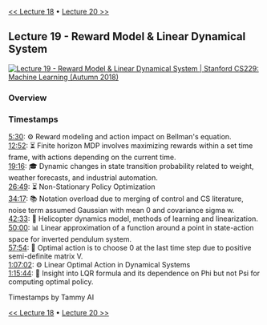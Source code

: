 [<< Lecture 18](lecture_18.md) • [Lecture 20 >>](lecture_20.md)
## Lecture 19 - Reward Model & Linear Dynamical System

[![Lecture 19 - Reward Model & Linear Dynamical System | Stanford CS229: Machine Learning (Autumn 2018)](https://markdown-videos-api.jorgenkh.no/url?url=https%3A%2F%2Fwww.youtube.com%2Fwatch%3Fv%3D0rt2CsEQv6U%26list%3DPLoROMvodv4rMiGQp3WXShtMGgzqpfVfbU%26index%3D19)](https://www.youtube.com/watch?v=0rt2CsEQv6U&list=PLoROMvodv4rMiGQp3WXShtMGgzqpfVfbU&index=19)

### Overview

### Timestamps
  
[5:30](https://youtu.be/0rt2CsEQv6U?si=sGaBJFhKyCfQsQz2&t=330): ⚙️ Reward modeling and action impact on Bellman's equation.  
[12:52](https://youtu.be/0rt2CsEQv6U?si=sGaBJFhKyCfQsQz2&t=772): ⏳ Finite horizon MDP involves maximizing rewards within a set time frame, with actions depending on the current time.  
[19:16](https://youtu.be/0rt2CsEQv6U?si=sGaBJFhKyCfQsQz2&t=1156): 🎓 Dynamic changes in state transition probability related to weight, weather forecasts, and industrial automation.  
[26:49](https://youtu.be/0rt2CsEQv6U?si=sGaBJFhKyCfQsQz2&t=1609): ⏳ Non-Stationary Policy Optimization  
[34:17](https://youtu.be/0rt2CsEQv6U?si=sGaBJFhKyCfQsQz2&t=2057): 📚 Notation overload due to merging of control and CS literature, noise term assumed Gaussian with mean 0 and covariance sigma w.  
[42:33](https://youtu.be/0rt2CsEQv6U?si=sGaBJFhKyCfQsQz2&t=2553): 🚁 Helicopter dynamics model, methods of learning and linearization.  
[50:00](https://youtu.be/0rt2CsEQv6U?si=sGaBJFhKyCfQsQz2&t=3000): 📊 Linear approximation of a function around a point in state-action space for inverted pendulum system.  
[57:54](https://youtu.be/0rt2CsEQv6U?si=sGaBJFhKyCfQsQz2&t=3474): 🧠 Optimal action is to choose 0 at the last time step due to positive semi-definite matrix V.  
[1:07:02](https://youtu.be/0rt2CsEQv6U?si=sGaBJFhKyCfQsQz2&t=4022): ⚙️ Linear Optimal Action in Dynamical Systems  
[1:15:44](https://youtu.be/0rt2CsEQv6U?si=sGaBJFhKyCfQsQz2&t=4544): 🧠 Insight into LQR formula and its dependence on Phi but not Psi for computing optimal policy.  

Timestamps by Tammy AI

[<< Lecture 18](lecture_18.md) • [Lecture 20 >>](lecture_20.md)